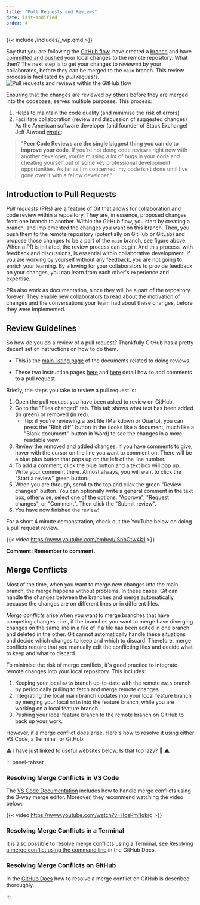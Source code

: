 ```yaml
---
title: "Pull Requests and Reviews"
date: last-modified
order: 4
---
```


{{< include /includes/_wip.qmd >}}

Say that you are following the [GitHub flow](index.md#branching-strategy-github-flow), have created a [branch](branching.md) and have [committed and pushed](commits.md) your local changes to the remote repository. What then? The next step is to get your changes to *reviewed* by your collaborates, before they can be merged to the `main` branch. This review process is facilitated by *pull requests*.
![Pull requests and reviews within the GitHub flow](../images/github-flow-pr.png)

Ensuring that the changes are reviewed by others before they are merged into the codebase, serves multiple purposes. This process:
  
  1. Helps to maintain the code quality (and minimise the risk of errors)
  2. Facilitate collaboration (review and discussion of suggested changes)
As the American software developer (and founder of Stack Exchange) Jeff Atwood [wrote](https://blog.codinghorror.com/code-reviews-just-do-it/?ref=hackernoon.com):

> "**Peer Code Reviews are the single biggest thing you can do to improve your code**. If you're not doing code reviews right now with another developer, you're missing a lot of bugs in your code and cheating yourself out of some key professional development opportunities. As far as I'm concerned, my code isn't done until I've gone over it with a fellow developer."

## Introduction to Pull Requests

*Pull requests* (PRs) are a feature of Git that allows for collaboration and code review within a repository. They are, in essence, proposed changes from one branch to another. Within the GitHub flow, you start by creating a branch, and implemented the changes you want on this branch. Then, you push them to the remote repository (potentially on GitHub or GitLab) and propose those changes to be a part of the `main` branch, see figure above. 
When a PR is initiated, the review process can begin. And this process, with feedback and discussions, is essential within collaborative development.
If you are working by yourself without any feedback, you are not going to enrich your learning. By allowing for your collaborators to provide feedback on your changes, you can learn from each other's experience and expertise.

PRs also work as documentation, since they will be a part of the repository forever. They enable new collaborators to read about the motivation of changes and the conversations your team had about these changes, before they were implemented.

## Review Guidelines

So how do you do a review of a pull request? Thankfully GitHub has a
pretty decent set of instructions on how to do them.

- This is the [main listing
    page](https://docs.github.com/en/pull-requests/collaborating-with-pull-requests/reviewing-changes-in-pull-requests)
    of the documents related to doing reviews.

- These two instruction pages
    [here](https://docs.github.com/en/pull-requests/collaborating-with-pull-requests/reviewing-changes-in-pull-requests/reviewing-proposed-changes-in-a-pull-request)
    and
    [here](https://docs.github.com/en/pull-requests/collaborating-with-pull-requests/reviewing-changes-in-pull-requests/commenting-on-a-pull-request)
    detail how to add comments to a pull request.

Briefly, the steps you take to review a pull request is:

1. Open the pull request you have been asked to review on GitHub.
2. Go to the "Files changed" tab. This tab shows what text has been
    added (in green) or removed (in red).
    - Tip: if you're reviewing a text file (Markdown or Quarto), you can press the "Rich diff" button in the (looks like a document, much like a "Blank document"-button in Word) to see the changes in a more readable view.
3. Review the removed and added changes. If you have comments to give,
    hover with the cursor on the line you want to comment on. There will
    be a blue plus button that pops up on the left of the line number.
4. To add a comment, click the blue button and a text box will pop up.
    Write your comment there. Almost always, you will want to click the
    "Start a review" green button.
5. When you are through, scroll to the top and click the green "Review changes"
    button. You can optionally write a general comment in the text box,
    otherwise, select one of the options: "Approve", "Request changes",
    or "Comment". Then click the "Submit review".
6. You have now finished the review!

For a short 4 minute demonstration, check out the YouTube below on doing
a pull request review.

{{< video <https://www.youtube.com/embed/lSnbOtw4izI> >}}


**Comment: Remember to comment.**

## Merge Conflicts

Most of the time, when you want to merge new changes into the main branch, the merge happens without problems. In these cases, Git can handle the changes between the branches and merge automatically, because the changes are on different lines or in different files.

*Merge conflicts* arise when you want to merge branches that have competing changes - i.e., if the branches you want to merge have diverging changes on the same line in a file of if a file has been edited in one branch and deleted in the other. Git cannot automatically handle these situations and decide which changes to keep and which to discard. Therefore, merge conflicts require that you manually edit the conflicting files and decide what to keep and what to discard.

To minimise the risk of merge conflicts, it's good practice to integrate remote changes into your local repository. This includes:

1. Keeping your local `main` branch up-to-date with the remote `main` branch by periodically pulling to fetch and merge remote changes
2. Integrating the local main branch updates into your local feature branch by merging your local `main` into the feature branch, while you are working on a local feature branch.
3. Pushing your local feature branch to the remote branch on GitHub to back up your work.

However, if a merge conflict does arise. Here's how to resolve it using either VS Code, a Terminal, or GitHub:

:warning: I have just linked to useful websites below. Is that too lazy? :grimacing: :warning:

::: panel-tabset

### Resolving Merge Conflicts in VS Code

The [VS Code Documentation](https://code.visualstudio.com/docs/sourcecontrol/overview#_merge-conflicts) includes how to handle merge conflicts using the 3-way merge editor. Moreover, they recommend watching the video below:

{{< video <https://www.youtube.com/watch?v=HosPml1qkrg> >}}

### Resolving Merge Conflicts in a Terminal

It is also possible to resolve merge conflicts using a Terminal, see [Resolving a merge conflict using the command line](https://docs.github.com/en/pull-requests/collaborating-with-pull-requests/addressing-merge-conflicts/resolving-a-merge-conflict-using-the-command-line) in the GitHub Docs.

### Resolving Merge Conflicts on GitHub

In the [GitHub Docs](https://docs.github.com/en/pull-requests/collaborating-with-pull-requests/addressing-merge-conflicts/resolving-a-merge-conflict-on-github) how to resolve a merge conflict on GitHub is described thoroughly.

:::
